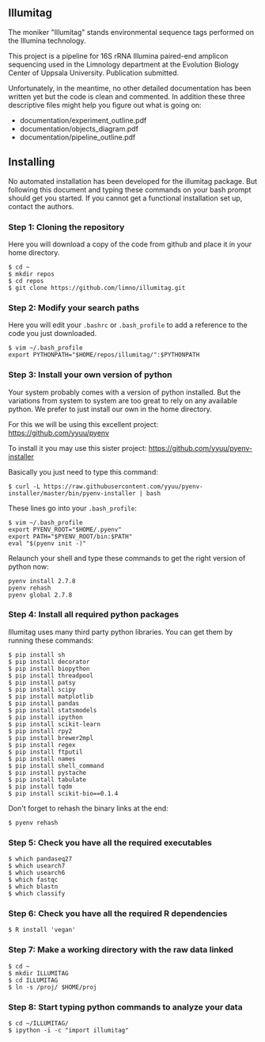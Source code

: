 ## Illumitag

The moniker "Illumitag" stands environmental sequence tags performed on the Illumina technology.

This project is a pipeline for 16S rRNA Illumina paired-end amplicon sequencing used in the Limnology department at the Evolution Biology Center of Uppsala University. Publication submitted.

Unfortunately, in the meantime, no other detailed documentation has been written yet but the code is clean and commented. In addition these three descriptive files might help you figure out what is going on:

* documentation/experiment_outline.pdf
* documentation/objects_diagram.pdf
* documentation/pipeline_outline.pdf

## Installing
No automated installation has been developed for the illumitag package.
But following this document and typing these commands on your bash prompt should get you started.
If you cannot get a functional installation set up, contact the authors.

### Step 1: Cloning the repository
Here you will download a copy of the code from github and place it in your home directory.

    $ cd ~
    $ mkdir repos
    $ cd repos
    $ git clone https://github.com/limno/illumitag.git

### Step 2: Modify your search paths
Here you will edit your ``.bashrc`` or ``.bash_profile`` to add a reference to the code you just downloaded.

    $ vim ~/.bash_profile
    export PYTHONPATH="$HOME/repos/illumitag/":$PYTHONPATH

### Step 3: Install your own version of python
Your system probably comes with a version of python installed. But the variations from system to system are too great to rely on any available python. We prefer to just install our own in the home directory.

For this we will be using this excellent project: https://github.com/yyuu/pyenv

To install it you may use this sister project: https://github.com/yyuu/pyenv-installer

Basically you just need to type this command:

    $ curl -L https://raw.githubusercontent.com/yyuu/pyenv-installer/master/bin/pyenv-installer | bash

These lines go into your ``.bash_profile``:

    $ vim ~/.bash_profile
    export PYENV_ROOT="$HOME/.pyenv"
    export PATH="$PYENV_ROOT/bin:$PATH"
    eval "$(pyenv init -)"

Relaunch your shell and type these commands to get the right version of python now:

    pyenv install 2.7.8
    pyenv rehash
    pyenv global 2.7.8

### Step 4: Install all required python packages
Illumitag uses many third party python libraries. You can get them by running these commands:

    $ pip install sh
    $ pip install decorator
    $ pip install biopython
    $ pip install threadpool
    $ pip install patsy
    $ pip install scipy
    $ pip install matplotlib
    $ pip install pandas
    $ pip install statsmodels
    $ pip install ipython
    $ pip install scikit-learn
    $ pip install rpy2
    $ pip install brewer2mpl
    $ pip install regex
    $ pip install ftputil
    $ pip install names
    $ pip install shell_command
    $ pip install pystache
    $ pip install tabulate
    $ pip install tqdm
    $ pip install scikit-bio==0.1.4

Don't forget to rehash the binary links at the end:

    $ pyenv rehash

### Step 5: Check you have all the required executables

    $ which pandaseq27
    $ which usearch7
    $ which usearch6
    $ which fastqc
    $ which blastn
    $ which classify

### Step 6: Check you have all the required R dependencies

    $ R install 'vegan'

### Step 7: Make a working directory with the raw data linked

    $ cd ~
    $ mkdir ILLUMITAG
    $ cd ILLUMITAG
    $ ln -s /proj/ $HOME/proj

### Step 8: Start typing python commands to analyze your data

    $ cd ~/ILLUMITAG/
    $ ipython -i -c "import illumitag"